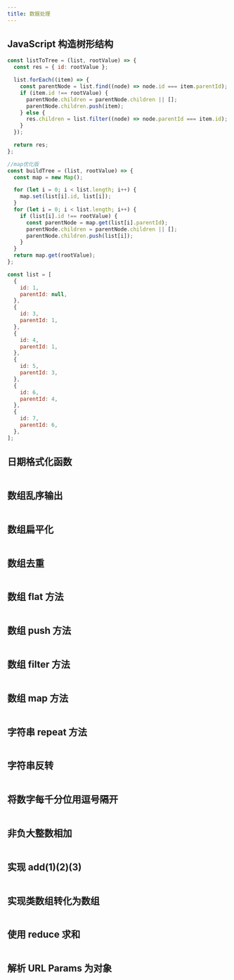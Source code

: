 ```yaml
---
title: 数据处理
---
```


## JavaScript 构造树形结构

```jsx
const listToTree = (list, rootValue) => {
  const res = { id: rootValue };

  list.forEach((item) => {
    const parentNode = list.find((node) => node.id === item.parentId);
    if (item.id !== rootValue) {
      parentNode.children = parentNode.children || [];
      parentNode.children.push(item);
    } else {
      res.children = list.filter((node) => node.parentId === item.id);
    }
  });

  return res;
};

//map优化版
const buildTree = (list, rootValue) => {
  const map = new Map();

  for (let i = 0; i < list.length; i++) {
    map.set(list[i].id, list[i]);
  }
  for (let i = 0; i < list.length; i++) {
    if (list[i].id !== rootValue) {
      const parentNode = map.get(list[i].parentId);
      parentNode.children = parentNode.children || [];
      parentNode.children.push(list[i]);
    }
  }
  return map.get(rootValue);
};

const list = [
  {
    id: 1,
    parentId: null,
  },
  {
    id: 3,
    parentId: 1,
  },
  {
    id: 4,
    parentId: 1,
  },
  {
    id: 5,
    parentId: 3,
  },
  {
    id: 6,
    parentId: 4,
  },
  {
    id: 7,
    parentId: 6,
  },
];
```

## 日期格式化函数

```jsx

```

## 数组乱序输出

```jsx

```

## 数组扁平化

```jsx

```

## 数组去重

```jsx

```

## 数组 flat 方法

```jsx

```

## 数组 push 方法

```jsx

```

## 数组 filter 方法

```jsx

```

## 数组 map 方法

```jsx

```

## 字符串 repeat 方法

```jsx

```

## 字符串反转

```jsx

```

## 将数字每千分位用逗号隔开

```jsx

```

## 非负大整数相加

```jsx

```

## 实现 add(1)(2)(3)

```jsx

```

## 实现类数组转化为数组

```jsx

```

## 使用 reduce 求和

```jsx

```

## 解析 URL Params 为对象

```jsx

```
